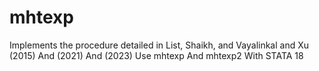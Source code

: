 # mhtexp
Implements the procedure detailed in List, Shaikh, and Vayalinkal and Xu (2015) And (2021) And (2023) Use mhtexp And mhtexp2 With STATA 18
